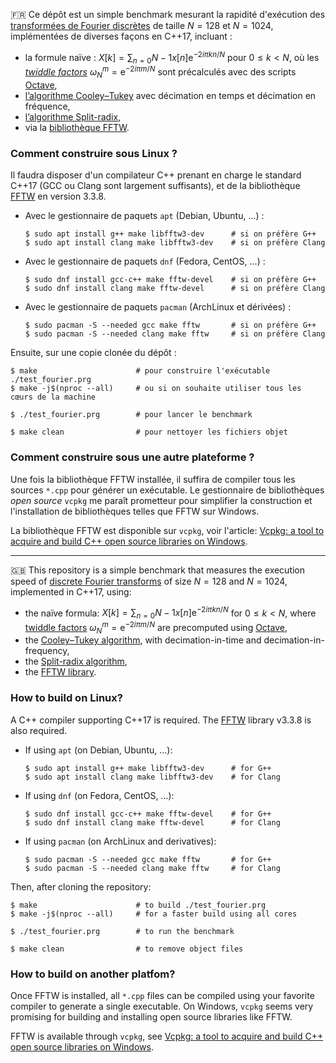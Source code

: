 🇫🇷 Ce dépôt est un simple benchmark mesurant la rapidité d'exécution
des [transformées de Fourier discrètes][wk-fr-tfd] de taille $N=128$ et $N=1024$,
implémentées de diverses façons en C++17, incluant :

- la formule naïve : $X[k] = \sum_{n=0}{N-1} x[n] \mathrm{e}^{-2i\pi kn/N}$ pour $0\le k \lt N$,
où les [*twiddle factors*][wk-tf] $\omega_N^m=\mathrm{e}^{-2i\pi m/N}$ sont précalculés avec
des scripts [Octave][hp-octave],
- [l’algorithme Cooley–Tukey][wk-en-ct] avec décimation en temps et décimation en fréquence,
- [l’algorithme Split-radix][wk-en-sr],
- via la [bibliothèque FFTW][hp-fftw].


### Comment construire sous Linux ?
Il faudra disposer d'un compilateur C++ prenant en charge le standard C++17
(GCC ou Clang sont largement suffisants), et de la bibliothèque [FFTW][hp-fftw]
en version 3.3.8.

* Avec le gestionnaire de paquets `apt` (Debian, Ubuntu, ...) :
    ```
    $ sudo apt install g++ make libfftw3-dev      # si on préfère G++
    $ sudo apt install clang make libfftw3-dev    # si on préfère Clang
    ```

* Avec le gestionnaire de paquets `dnf` (Fedora, CentOS, ...) :
    ```
    $ sudo dnf install gcc-c++ make fftw-devel    # si on préfère G++
    $ sudo dnf install clang make fftw-devel      # si on préfère Clang
    ```

* Avec le gestionnaire de paquets `pacman` (ArchLinux et dérivées) :
    ```
    $ sudo pacman -S --needed gcc make fftw       # si on préfère G++
    $ sudo pacman -S --needed clang make fftw     # si on préfère Clang
    ```

Ensuite, sur une copie clonée du dépôt :
```
$ make                      # pour construire l'exécutable ./test_fourier.prg
$ make -j$(nproc --all)     # ou si on souhaite utiliser tous les cœurs de la machine

$ ./test_fourier.prg        # pour lancer le benchmark

$ make clean                # pour nettoyer les fichiers objet
```

### Comment construire sous une autre plateforme ?
Une fois la bibliothèque FFTW installée, il suffira de compiler tous les sources
`*.cpp` pour générer un exécutable.
Le gestionnaire de bibliothèques *open source* `vcpkg` me paraît prometteur pour
simplifier la construction et l'installation de bibliothèques telles que FFTW
sur Windows.

La bibliothèque FFTW est disponible sur `vcpkg`, voir l'article: [Vcpkg: a tool to
acquire and build C++ open source libraries on Windows][msft-vcpkg].

---

🇬🇧 This repository is a simple benchmark that measures the execution speed
of [discrete Fourier transforms][wk-en-dft] of size $N=128$ and $N=1024$,
implemented in C++17, using:

- the naïve formula: $X[k] = \sum_{n=0}{N-1} x[n] \mathrm{e}^{-2i\pi kn/N}$ for $0\le k \lt N$,
where [twiddle factors][wk-tf] $\omega_N^m=\mathrm{e}^{-2i\pi m/N}$ are precomputed using
[Octave][hp-octave],
- the [Cooley–Tukey algorithm][wk-en-ct], with decimation-in-time and decimation-in-frequency,
- the [Split-radix algorithm][wk-en-sr],
- the [FFTW library][hp-fftw].

### How to build on Linux?
A C++ compiler supporting C++17 is required.  The [FFTW][hp-fftw] library
v3.3.8 is also required.

* If using `apt` (on Debian, Ubuntu, ...):
    ```
    $ sudo apt install g++ make libfftw3-dev      # for G++
    $ sudo apt install clang make libfftw3-dev    # for Clang
    ```

* If using `dnf` (on Fedora, CentOS, ...):
    ```
    $ sudo dnf install gcc-c++ make fftw-devel    # for G++
    $ sudo dnf install clang make fftw-devel      # for Clang
    ```

* If using `pacman` (on ArchLinux and derivatives):
    ```
    $ sudo pacman -S --needed gcc make fftw       # for G++
    $ sudo pacman -S --needed clang make fftw     # for Clang
    ```

Then, after cloning the repository:
```
$ make                      # to build ./test_fourier.prg
$ make -j$(nproc --all)     # for a faster build using all cores

$ ./test_fourier.prg        # to run the benchmark

$ make clean                # to remove object files
```

### How to build on another platfom?
Once FFTW is installed, all `*.cpp` files can be compiled using your favorite
compiler to generate a single executable.
On Windows, `vcpkg` seems very promising for building and installing open source
libraries like FFTW.

FFTW is available through `vcpkg`, see [Vcpkg: a tool to acquire and build C++
open source libraries on Windows][msft-vcpkg].

[wk-fr-tfd]: https://fr.wikipedia.org/wiki/Transformée_de_Fourier_discrète
[wk-en-dft]: https://en.wikipedia.org/wiki/Discrete_Fourier_transform
[wk-en-ct]: https://en.wikipedia.org/wiki/Cooley–Tukey_FFT_algorithm
[wk-en-sr]: https://en.wikipedia.org/wiki/Split-radix_FFT_algorithm
[wk-tf]: https://en.wikipedia.org/wiki/Twiddle_factor
[hp-fftw]: https://www.fftw.org/
[hp-octave]: https://octave.org/
[msft-vcpkg]: https://devblogs.microsoft.com/cppblog/vcpkg-a-tool-to-acquire-and-build-c-open-source-libraries-on-windows/
